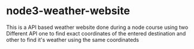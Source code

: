 # node3-weather-website

This is a API based weather website done during a node course using two Different API one to find exact coordinates of the entered destination and other to find it's weather using the same coordinateds 
